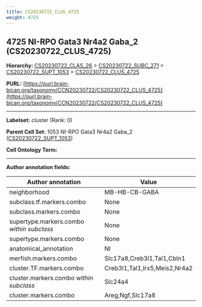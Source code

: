 ```yaml
---
title: CS20230722_CLUS_4725
weight: 4725
---
```

## 4725 NI-RPO Gata3 Nr4a2 Gaba_2 (CS20230722_CLUS_4725)
<b>Hierarchy: </b>
[CS20230722_CLAS_26](../CS20230722_CLAS_26) >
[CS20230722_SUBC_271](../CS20230722_SUBC_271) >
[CS20230722_SUPT_1053](../CS20230722_SUPT_1053) >
[CS20230722_CLUS_4725](../CS20230722_CLUS_4725)

**PURL:** [https://purl.brain-bican.org/taxonomy/CCN20230722/CS20230722_CLUS_4725](https://purl.brain-bican.org/taxonomy/CCN20230722/CS20230722_CLUS_4725)

---


**Labelset:** cluster (Rank: 0)

**Parent Cell Set:** 1053 NI-RPO Gata3 Nr4a2 Gaba_2 ([CS20230722_SUPT_1053](../CS20230722_SUPT_1053))



**Cell Ontology Term:** 

[MARKER GENES.]: #


---

[TRANSFERRED ANNOTATIONS.]: #


[AUTHOR ANNOTATION FIELDS.]: #


**Author annotation fields:**

| Author annotation | Value |
|-------------------|-------|
|neighborhood|MB-HB-CB-GABA|
|subclass.tf.markers.combo|None|
|subclass.markers.combo|None|
|supertype.markers.combo _within subclass_|None|
|supertype.markers.combo|None|
|anatomical_annotation|NI|
|merfish.markers.combo|Slc17a8,Creb3l1,Tal1,Cbln1|
|cluster.TF.markers.combo|Creb3l1,Tal1,Irx5,Meis2,Nr4a2|
|cluster.markers.combo _within subclass_|Slc24a4|
|cluster.markers.combo|Areg,Ngf,Slc17a8|
